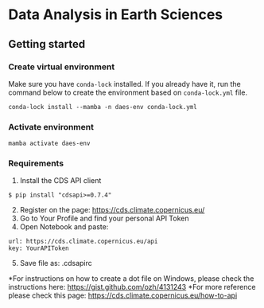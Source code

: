 # Data Analysis in Earth Sciences

## Getting started
### Create virtual environment

Make sure you have `conda-lock` installed. If you already have it, run the command below to create the environment based on `conda-lock.yml` file.

```
conda-lock install --mamba -n daes-env conda-lock.yml
```

### Activate environment

```
mamba activate daes-env
```
### Requirements
1. Install the CDS API client
```
$ pip install "cdsapi>=0.7.4"
```
2. Register on the page: https://cds.climate.copernicus.eu/
3. Go to Your Profile and find your personal API Token
4. Open Notebook and paste:
```
url: https://cds.climate.copernicus.eu/api
key: YourAPIToken
```
5. Save file as: .cdsapirc
   
*For instructions on how to create a dot file on Windows, please check the instructions here: https://gist.github.com/ozh/4131243
*For more reference please check this page: https://cds.climate.copernicus.eu/how-to-api



